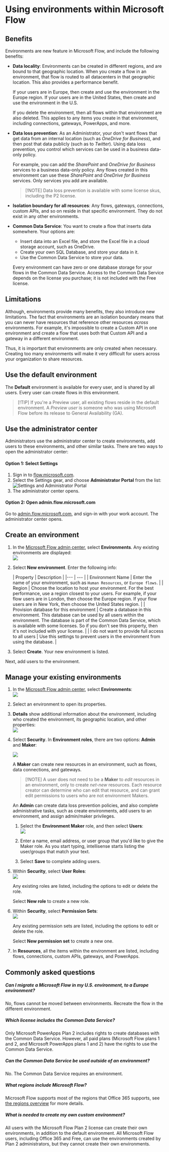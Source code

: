 <properties
    pageTitle="Environment overview for Administrators | Microsoft Flow"
    description="Using, creating, and managing environments in Microsoft Flow"
    services=""
    suite="flow"
    documentationCenter="na"
    authors="sunaysv"
    manager="anneta"
    editor=""
    tags=""/>

<tags
   ms.service="flow"
   ms.devlang="na"
   ms.topic="article"
   ms.tgt_pltfrm="na"
   ms.workload="na"
   ms.date="10/20/2016"
   ms.author="sunayv"/>

# Using environments within Microsoft Flow


## Benefits
Environments are new feature in Microsoft Flow, and include the following benefits: 

- **Data locality**: Environments can be created in different regions, and are bound to that geographic location. When you create a flow in an environment, that flow is routed to all datacenters in that geographic location. This also provides a performance benefit. 

	If your users are in Europe, then create and use the environment in the Europe region. If your users are in the United States, then create and use the environment in the U.S. 

	If you delete the environment, then all flows within that environment are also deleted. This applies to any items you create in that environment, including connections, gateways, PowerApps, and more.

- **Data loss prevention**: As an Administrator, your don't want flows that get data from an internal location (such as *OneDrive for Business*), and then post that data publicly (such as to *Twitter*). Using data loss prevention, you control which services can be used in a business data-only policy. 

	For example, you can add the *SharePoint* and *OneDrive for Business* services to a business data-only policy. Any flows created in this environment can use these *SharePoint* and *OneDrive for Business* services. Only services you add are available. 

	> [!NOTE] Data loss prevention is available with some license skus, including the P2 license. 

- **Isolation boundary for all resources**: Any flows, gateways, connections, custom APIs, and so on reside in that specific environment. They do not exist in any other environments. 

- **Common Data Service**: You want to create a flow that inserts data somewhere. Your options are:

	- Insert data into an Excel file, and store the Excel file in a cloud storage account, such as OneDrive.
	- Create your own SQL Database, and store your data in it.
	- Use the Common Data Service to store your data.

	Every environment can have zero or one database storage for your flows in the Common Data Service. Access to the Common Data Service depends on the license you purchase; it is not included with the Free license.

## Limitations

Although, environments provide many benefits, they also introduce new limitations. The fact that environments are an isolation boundary means that you can never have resources that reference other resources *across* environments. For example, it's impossible to create a Custom API in one environment and create a flow that uses both that Custom API and a gateway in a different environment.

Thus, it is important that environments are only created when necessary. Creating too many environments will make it very difficult for users across your organization to share resources.

## Use the default environment

The **Default** environment is available for every user, and is shared by all users. Every user can create flows in this environment.

> [!TIP] If you're a Preview user, all existing flows reside in the default environment. A *Preview user* is someone who was using Microsoft Flow before its release to General Availability (GA). 

## Use the administrator center
Administrators use the administrator center to create environments, add users to these environments, and other similar tasks. There are two ways to open the administrator center:

#### Option 1: Select Settings

1. Sign in to [flow.microsoft.com](https://flow.microsoft.com).
2. Select the Settings gear, and choose **Administrator Portal** from the list:  
![Settings and Administrator Portal](./media/environments-overview-admin/settings.png)
3. The administrator center opens.

#### Option 2: Open admin.flow.microsoft.com

Go to [admin.flow.microsoft.com](https://admin.flow.microsoft.com), and sign-in with your work account. The administrator center opens.


## Create an environment

1. In the [Microsoft Flow admin center](https://admin.flow.microsoft.com), select **Environments**. Any existing environments are displayed:  
![](./media/environments-overview-admin/environments-list.png)

2. Select **New environment**. Enter the following info:

	| Property | Description |
|--- | --- |
| Environment Name | Enter the name of your environment, such as `Human Resources`, or `Europe flows`. |
| Region | Choose the location to host your environment. For the best performance, use a region closest to your users. For example, if your flow users are in London, then choose the Europe region. If your flow users are in New York, then choose the United States region. |
| Provision database for this environment | Create a database in this environment. This database can be used by all users within the environment. The database is part of the Common Data Service, which is available with some licenses. So if you don't see this property, then it's not included with your license. |
| I do not want to provide full access to all users | Use this settings to prevent users in the environment from using the database. |

3. Select **Create**. Your new environment is listed. 

Next, add users to the environment.

## Manage your existing environments

1. In the [Microsoft Flow admin center](https://admin.flow.microsoft.com), select **Environments**:  
![](./media/environments-overview-admin/select-environments.png)  
2. Select an environment to open its properties. 
3. **Details** show additional information about the environment, including who created the environment, its geographic location, and other properties:  
![](./media/environments-overview-admin/open-environment.png)

4. Select **Security**. In **Environment roles**, there are two options: **Admin** and **Maker**:  

	![](./media/environments-overview-admin/environment-roles.png)

	A **Maker** can create new resources in an environment, such as flows, data connections, and gateways. 

	> [!NOTE] A user does not need to be a **Maker** to *edit* resources in an environment, only to create *net-new* resources. Each resource creator can determine who can edit that resource, and can grant edit permissions to users who are not environment Makers.

	An **Admin** can create data loss prevention policies, and also complete administrative tasks, such as create environments, add users to an environment, and assign admin/maker privileges.  

	1. Select the **Environment Maker** role, and then select **Users**:  
	![](./media/environments-overview-admin/add-environment-maker.png)

	2. Enter a name, email address, or user group that you'd like to give the Maker role. As you start typing, intellisense starts listing the user/groups that match your text. 
	3. Select **Save** to complete adding users. 
5. Within **Security**, select **User Roles**:  
	![](./media/environments-overview-admin/security-user-roles.png)

	Any existing roles are listed, including the options to edit or delete the role. 

	Select **New role** to create a new role. 

6. Within **Security**, select **Permission Sets**:  
	![](./media/environments-overview-admin/security-permission-set.png)

	Any existing permission sets are listed, including the options to edit or delete the role. 

	Select **New permission set** to create a new one. 

7. In **Resources**, all the items within the environment are listed, including flows, connections, custom APIs, gateways, and PowerApps. 


## Commonly asked questions

##### Can I migrate a Microsoft Flow in my U.S. environment, to a Europe environment?
No, flows cannot be moved between environments. Recreate the flow in the different environment.

##### Which license includes the Common Data Service?
Only Microsoft PowerApps Plan 2 includes rights to create databases with the Common Data Service. However, all paid plans (Microsoft Flow plans 1 and 2, and Microsoft PowerApps plans 1 and 2) have the rights to use the Common Data Service.

##### Can the Common Data Service be used outside of an environment?
No. The Common Data Service requires an environment.

##### What regions include Microsoft Flow?
Microsoft Flow supports most of the regions that Office 365 supports, see [the regions overview](regions-overview.md) for more details.

##### What is needed to create my own custom environment?
All users with the Microsoft Flow Plan 2 license can create their own environments, in addition to the default environment. All Microsoft Flow users, including Office 365 and Free, can use the environments created by Plan 2 administrators, but they cannot create their own environments. 
